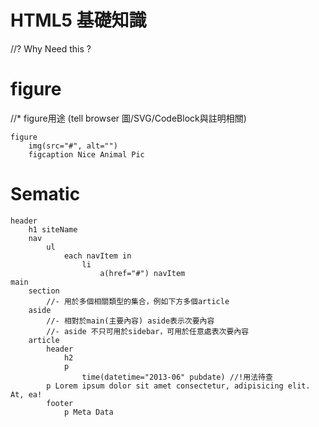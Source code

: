 # HTML5 基礎知識

//? Why Need this ?<!DOCTYPE html>

# figure
//* figure用途 (tell browser 圖/SVG/CodeBlock與註明相關)
```pug
figure
    img(src="#", alt="")
    figcaption Nice Animal Pic
```


# Sematic 
```pug
header
    h1 siteName
    nav
        ul
            each navItem in 
                li
                    a(href="#") navItem
main
    section
        //- 用於多個相關類型的集合，例如下方多個article
    aside
        //- 相對於main(主要內容) aside表示次要內容
        //- aside 不只可用於sidebar，可用於任意處表次要內容
    article
        header
            h2
            p
                time(datetime="2013-06" pubdate) //!用法待查
        p Lorem ipsum dolor sit amet consectetur, adipisicing elit. At, ea!
        footer
            p Meta Data
```